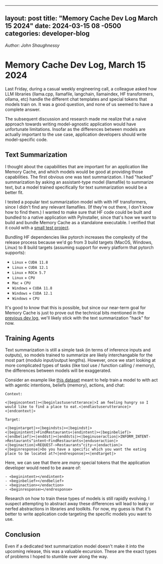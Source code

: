 
---
layout: post
title:  "Memory Cache Dev Log March 15 2024"
date:   2024-03-15 08 -0500
categories: developer-blog
---
_Author: John Shaughnessy_

# Memory Cache Dev Log, March 15 2024

Last Friday, during a casual weekly engineering call, a colleague asked how LLM libraries (llama.cpp, llamafile, langchain, llamaindex, HF transformers, ollama, etc) handle the different chat templates and special tokens that models train on. It was a good question, and none of us seemed to have a complete answer.

The subsequent discussion and research made me realize that a naive approach towards writing model-agnostic application would have unfortunate limitations. Insofar as the differences between models are actually important to the use case, application developers should write model-specific code.

## Text Summarization

I thought about the capabilities that are important for an application like Memory Cache, and which models would be good at providing those capabilities. The first obvious one was text summarization. I had "hacked" summarization by asking an assistant-type model (llamafile) to summarize text, but a model trained specifically for text summarization would be a better fit.

I tested a popular text summarization model with with HF transformers, since I didn't find any relevant llamafiles. (If they're out there, I don't know how to find them.) I wanted to make sure that HF code could be built and bundled to a native application with PyInstaller, since that's how we want to build and bundle Memory Cache as a standalone executable. I verified that it could with a [small test project](https://github.com/johnshaughnessy/summarization-test).

Bundling HF dependencies like pytorch increases the complexity of the release process because we'd go from 3 build targets (MacOS, Windows, Linux) to 8 build targets (assuming support for every platform that pytorch supports):

- `Linux` + `CUDA 11.8`
- `Linux` + `CUDA 12.1`
- `Linux` + `ROCm 5.7`
- `Linux` + `CPU`
- `Mac` + `CPU`
- `Windows` + `CUDA 11.8`
- `Windows` + `CUDA 12.1`
- `Windows` + `CPU`

It's good to know that this is possible, but since our near-term goal for Memory Cache is just to prove out the technical bits mentioned in the [previous dev log](https://memorycache.ai/developer-blog/2024/03/07/devlog.html), we'll likely stick with the text summarization "hack" for now.

## Training Agents

Text summarization is still a simple task (in terms of inference inputs and outputs), so models trained to summarize are likely interchangable for the most part (modulo input/output lengths). However, once we start looking at more complicated types of tasks (like tool use / function calling / memory), the differences between models will be exaggerated.

Consider an example like [this dataset](https://huggingface.co/datasets/smangrul/assistant_chatbot_dataset) meant to help train a model to with act with agentic intentions, beliefs (memory), actions, and chat:

```
Context:

<|begincontext|><|beginlastuserutterance|>I am feeling hungry so I would like to find a place to eat.<|endlastuserutterance|><|endcontext|>
```

```
Target:

<|begintarget|><|begindsts|><|begindst|><|beginintent|>FindRestaurants<|endintent|><|beginbelief|><|endbelief|><|enddst|><|enddsts|><|beginuseraction|>INFORM_INTENT->Restaurants^intent~FindRestaurants<|enduseraction|><|beginaction|>REQUEST->Restaurants^city~<|endaction|><|beginresponse|>Do you have a specific which you want the eating place to be located at?<|endresponse|><|endtarget|>
```

Here, we can see that there are _many_ special tokens that the application developer would need to be aware of:

```
- <beginintent></endintent>
- <beginbelief></endbelief>
- <beginaction></endaction>
- <beginresponse></endresponse>
```

Research on how to train these types of models is still rapidly evolving. I suspect attempting to abstract away these differences will lead to leaky or nerfed abstractions in libraries and toolkits. For now, my guess is that it's better to write application code targeting the specific models you want to use.

## Conclusion

Even if a dedicated text summarization model doesn't make it into the upcoming release, this was a valuable excursion. These are the exact types of problems I hoped to stumble over along the way.
